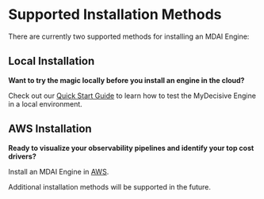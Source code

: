 # Supported Installation Methods

There are currently two supported methods for installing an MDAI Engine:

<!-- toc -->

## Local Installation

**Want to try the magic locally before you install an engine in the cloud?**

Check out our [Quick Start Guide](./quick-start.md) to learn how to test the MyDecisive Engine in a local environment.

## AWS Installation

**Ready to visualize your observability pipelines and identify your top cost drivers?**

Install an MDAI Engine in [AWS](./aws.md).

Additional installation methods will be supported in the future.
